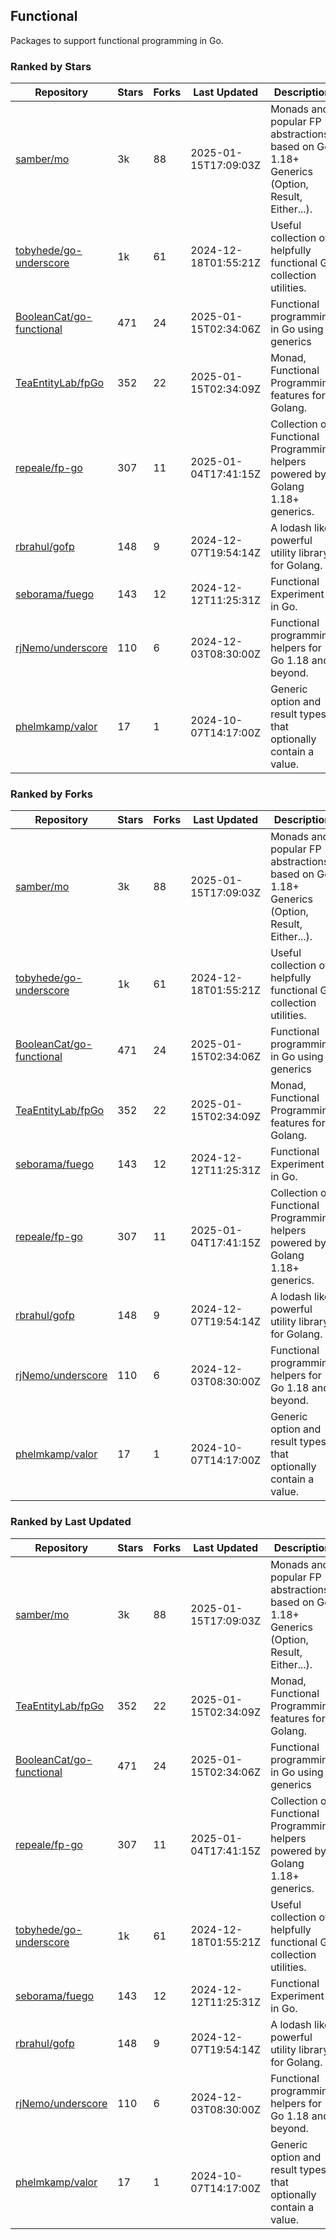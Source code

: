 ## Functional

Packages to support functional programming in Go.

### Ranked by Stars

| Repository | Stars | Forks | Last Updated | Description | 
|------------|-------|-------|--------------|-------------|
| [samber/mo](https://github.com/samber/mo) | 3k | 88 | 2025-01-15T17:09:03Z |  Monads and popular FP abstractions, based on Go 1.18+ Generics (Option, Result, Either...). |
| [tobyhede/go-underscore](https://github.com/tobyhede/go-underscore) | 1k | 61 | 2024-12-18T01:55:21Z |  Useful collection of helpfully functional Go collection utilities. |
| [BooleanCat/go-functional](https://github.com/BooleanCat/go-functional) | 471 | 24 | 2025-01-15T02:34:06Z |  Functional programming in Go using generics |
| [TeaEntityLab/fpGo](https://github.com/TeaEntityLab/fpGo) | 352 | 22 | 2025-01-15T02:34:09Z |  Monad, Functional Programming features for Golang. |
| [repeale/fp-go](https://github.com/repeale/fp-go) | 307 | 11 | 2025-01-04T17:41:15Z |  Collection of Functional Programming helpers powered by Golang 1.18+ generics. |
| [rbrahul/gofp](https://github.com/rbrahul/gofp) | 148 | 9 | 2024-12-07T19:54:14Z |  A lodash like powerful utility library for Golang. |
| [seborama/fuego](https://github.com/seborama/fuego) | 143 | 12 | 2024-12-12T11:25:31Z |  Functional Experiment in Go. |
| [rjNemo/underscore](https://github.com/rjNemo/underscore) | 110 | 6 | 2024-12-03T08:30:00Z |  Functional programming helpers for Go 1.18 and beyond. |
| [phelmkamp/valor](https://github.com/phelmkamp/valor) | 17 | 1 | 2024-10-07T14:17:00Z |  Generic option and result types that optionally contain a value. |

### Ranked by Forks

| Repository | Stars | Forks | Last Updated | Description | 
|------------|-------|-------|--------------|-------------|
| [samber/mo](https://github.com/samber/mo) | 3k | 88 | 2025-01-15T17:09:03Z |  Monads and popular FP abstractions, based on Go 1.18+ Generics (Option, Result, Either...). |
| [tobyhede/go-underscore](https://github.com/tobyhede/go-underscore) | 1k | 61 | 2024-12-18T01:55:21Z |  Useful collection of helpfully functional Go collection utilities. |
| [BooleanCat/go-functional](https://github.com/BooleanCat/go-functional) | 471 | 24 | 2025-01-15T02:34:06Z |  Functional programming in Go using generics |
| [TeaEntityLab/fpGo](https://github.com/TeaEntityLab/fpGo) | 352 | 22 | 2025-01-15T02:34:09Z |  Monad, Functional Programming features for Golang. |
| [seborama/fuego](https://github.com/seborama/fuego) | 143 | 12 | 2024-12-12T11:25:31Z |  Functional Experiment in Go. |
| [repeale/fp-go](https://github.com/repeale/fp-go) | 307 | 11 | 2025-01-04T17:41:15Z |  Collection of Functional Programming helpers powered by Golang 1.18+ generics. |
| [rbrahul/gofp](https://github.com/rbrahul/gofp) | 148 | 9 | 2024-12-07T19:54:14Z |  A lodash like powerful utility library for Golang. |
| [rjNemo/underscore](https://github.com/rjNemo/underscore) | 110 | 6 | 2024-12-03T08:30:00Z |  Functional programming helpers for Go 1.18 and beyond. |
| [phelmkamp/valor](https://github.com/phelmkamp/valor) | 17 | 1 | 2024-10-07T14:17:00Z |  Generic option and result types that optionally contain a value. |

### Ranked by Last Updated

| Repository | Stars | Forks | Last Updated | Description | 
|------------|-------|-------|--------------|-------------|
| [samber/mo](https://github.com/samber/mo) | 3k | 88 | 2025-01-15T17:09:03Z |  Monads and popular FP abstractions, based on Go 1.18+ Generics (Option, Result, Either...). |
| [TeaEntityLab/fpGo](https://github.com/TeaEntityLab/fpGo) | 352 | 22 | 2025-01-15T02:34:09Z |  Monad, Functional Programming features for Golang. |
| [BooleanCat/go-functional](https://github.com/BooleanCat/go-functional) | 471 | 24 | 2025-01-15T02:34:06Z |  Functional programming in Go using generics |
| [repeale/fp-go](https://github.com/repeale/fp-go) | 307 | 11 | 2025-01-04T17:41:15Z |  Collection of Functional Programming helpers powered by Golang 1.18+ generics. |
| [tobyhede/go-underscore](https://github.com/tobyhede/go-underscore) | 1k | 61 | 2024-12-18T01:55:21Z |  Useful collection of helpfully functional Go collection utilities. |
| [seborama/fuego](https://github.com/seborama/fuego) | 143 | 12 | 2024-12-12T11:25:31Z |  Functional Experiment in Go. |
| [rbrahul/gofp](https://github.com/rbrahul/gofp) | 148 | 9 | 2024-12-07T19:54:14Z |  A lodash like powerful utility library for Golang. |
| [rjNemo/underscore](https://github.com/rjNemo/underscore) | 110 | 6 | 2024-12-03T08:30:00Z |  Functional programming helpers for Go 1.18 and beyond. |
| [phelmkamp/valor](https://github.com/phelmkamp/valor) | 17 | 1 | 2024-10-07T14:17:00Z |  Generic option and result types that optionally contain a value. |

